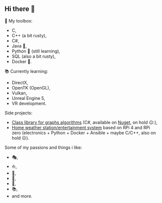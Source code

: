 ## Hi there 👋

<!--
**WojcikMikolaj/WojcikMikolaj** is a ✨ _special_ ✨ repository because its `README.md` (this file) appears on your GitHub profile.

Here are some ideas to get you started:

- 🔭 I’m currently working on ...
- 🌱 I’m currently learning ...
- 👯 I’m looking to collaborate on ...
- 🤔 I’m looking for help with ...
- 💬 Ask me about ...
- 📫 How to reach me: ...
- 😄 Pronouns: ...
- ⚡ Fun fact: ...
-->

🧰 My toolbox:
- C,
- C++ (a bit rusty),
- C#,
- Java 🌋,
- Python 🐍 (still learning),
- SQL (also a bit rusty),
- Docker 🐳.

:books: Currently learning:
- DirectX,
- OpenTK (OpenGL),
- Vulkan,
- Unreal Engine 5,
- VR development.

 Side projects:
- [Class library for graphs algorithms](https://github.com/WojcikMikolaj/GraphsLibrary) (C#, available on [Nuget](https://www.nuget.org/packages/Mikwk.GraphLibrary/), on hold 😐:),
- [Home weather station/entertainment system](https://github.com/WojcikMikolaj/WeatherStation) based on RPi 4 and RPi zero (electronics + Python + Docker + Ansible + maybe C/C++, also on hold ☹️).

Some of my passions and things i like:
- :performing_arts:,
- :sailboat:,
- :tennis:,
- :ski:,
- 🧗,
- 📚,
- and more.
